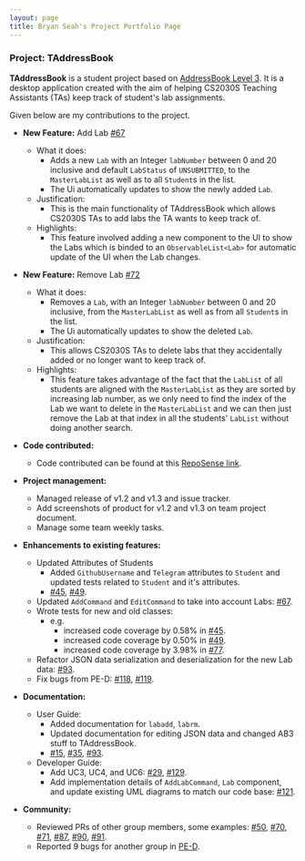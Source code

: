 ```yaml
---
layout: page
title: Bryan Seah's Project Portfolio Page
---
```

### Project: TAddressBook

**TAddressBook** is a student project based on [AddressBook Level 3](https://github.com/se-edu/addressbook-level3). It is a desktop application created with the aim of helping CS2030S Teaching Assistants (TAs) keep track of student's lab assignments.

Given below are my contributions to the project.
- **New Feature:** Add Lab [#67](https://github.com/AY2122S2-CS2103-F10-1/tp/pull/67)
  - What it does:
    - Adds a new `Lab` with an Integer `labNumber` between 0 and 20 inclusive and default `LabStatus` of `UNSUBMITTED`, to the `MasterLabList` as well as to all `Student`s in the list.
    - The Ui automatically updates to show the newly added `Lab`.
  - Justification:
    - This is the main functionality of TAddressBook which allows CS2030S TAs to add labs the TA wants to keep track of.
  - Highlights:
    - This feature involved adding a new component to the UI to show the Labs which is binded to an `ObservableList<Lab>` for automatic update of the UI when the Lab changes.

- **New Feature:** Remove Lab [#72](https://github.com/AY2122S2-CS2103-F10-1/tp/pull/72)
  - What it does:
    - Removes a  `Lab`, with an Integer `labNumber` between 0 and 20 inclusive, from the `MasterLabList` as well as from all `Student`s in the list.
    - The Ui automatically updates to show the deleted `Lab`.
  - Justification:
    - This allows CS2030S TAs to delete labs that they accidentally added or no longer want to keep track of.
  - Highlights:
    - This feature takes advantage of the fact that the `LabList` of all students are aligned with the `MasterLabList` as they are sorted by increasing lab number, as we only need to find the index of the Lab we want to delete in the `MasterLabList` and we can then just remove the Lab at that index in all the students' `LabList` without doing another search.

- **Code contributed:**
  - Code contributed can be found at this [RepoSense link](https://nus-cs2103-ay2122s2.github.io/tp-dashboard/?search=&sort=groupTitle&sortWithin=title&timeframe=commit&mergegroup=&groupSelect=groupByRepos&breakdown=true&checkedFileTypes=docs~functional-code~test-code~other&since=2022-02-18&tabOpen=true&tabType=authorship&tabAuthor=bryans17&tabRepo=AY2122S2-CS2103-F10-1%2Ftp%5Bmaster%5D&authorshipIsMergeGroup=false&authorshipFileTypes=&authorshipIsBinaryFileTypeChecked=false).
- **Project management:**
  - Managed release of v1.2 and v1.3 and issue tracker.
  - Add screenshots of product for v1.2 and v1.3 on team project document.
  - Manage some team weekly tasks.
- **Enhancements to existing features:**
  - Updated Attributes of Students
    - Added `GithubUsername` and `Telegram` attributes to `Student` and updated tests related to `Student` and it's attributes.
    - [#45](https://github.com/AY2122S2-CS2103-F10-1/tp/pull/45), [#49](https://github.com/AY2122S2-CS2103-F10-1/tp/pull/49).
  - Updated `AddCommand` and `EditCommand` to take into account Labs: [#67](https://github.com/AY2122S2-CS2103-F10-1/tp/pull/67).
  - Wrote tests for new and old classes:
    - e.g.
      - increased code coverage by 0.58% in [#45](https://github.com/AY2122S2-CS2103-F10-1/tp/pull/45).
      - increased code coverage by 0.50% in [#49](https://github.com/AY2122S2-CS2103-F10-1/tp/pull/49).
      - increased code coverage by 3.98% in [#77](https://github.com/AY2122S2-CS2103-F10-1/tp/pull/77).
  - Refactor JSON data serialization and deserialization for the new Lab data: [#93](https://github.com/AY2122S2-CS2103-F10-1/tp/pull/93).
  - Fix bugs from PE-D: [#118](https://github.com/AY2122S2-CS2103-F10-1/tp/pull/118), [#119](https://github.com/AY2122S2-CS2103-F10-1/tp/pull/119).
- **Documentation:**
  - User Guide:
    - Added documentation for `labadd`, `labrm`.
    - Updated documentation for editing JSON data and changed AB3 stuff to TAddressBook.
    - [#15](https://github.com/AY2122S2-CS2103-F10-1/tp/pull/15), [#35](https://github.com/AY2122S2-CS2103-F10-1/tp/pull/35), [#93](https://github.com/AY2122S2-CS2103-F10-1/tp/pull/93).
  - Developer Guide:
    - Add UC3, UC4, and UC6: [#29](https://github.com/AY2122S2-CS2103-F10-1/tp/pull/29), [#129](https://github.com/AY2122S2-CS2103-F10-1/tp/pull/129).
    - Add implementation details of `AddLabCommand`, `Lab` component, and update existing UML diagrams to match our code base: [#121](https://github.com/AY2122S2-CS2103-F10-1/tp/pull/121).
- **Community:**
  - Reviewed PRs of other group members, some examples: [#50](https://github.com/AY2122S2-CS2103-F10-1/tp/pull/50), [#70](https://github.com/AY2122S2-CS2103-F10-1/tp/pull/70), [#71](https://github.com/AY2122S2-CS2103-F10-1/tp/pull/71), [#87](https://github.com/AY2122S2-CS2103-F10-1/tp/pull/87), [#90](https://github.com/AY2122S2-CS2103-F10-1/tp/pull/90), [#91](https://github.com/AY2122S2-CS2103-F10-1/tp/pull/91).
  - Reported 9 bugs for another group in [PE-D](https://github.com/bryans17/ped/issues).

